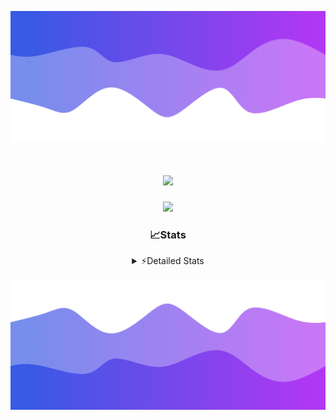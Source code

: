 ![Header](./header.png)
<div align="center">

<h1 align="center">
  <a href="https://git.io/typing-svg">
    <img src="https://readme-typing-svg.herokuapp.com/?lines=Hello,+There!+%F0%9F%91%8B;This+is+chicho.;Owner+on+Ocean;&center=true&size=25">
  </a>
</h1>
  
<p align="center">
  <img src="https://lanyard.cnrad.dev/api/852683595378196480" />
</p>

### 📈Stats
<details>
    <summary> ⚡Detailed Stats</summary>
    <br/>

<!--START_SECTION:waka-->
![Code Time](http://img.shields.io/badge/Code%20Time-837%20hrs%2026%20mins-blue)

![Profile Views](http://img.shields.io/badge/Profile%20Views-4-blue)

**🐱 My GitHub Data** 

> 📦 82.7 kB Used in GitHub's Storage 
 > 
> 🏆 29 Contributions in the Year 2024
 > 
> 🚫 Not Opted to Hire
 > 
> 📜 15 Public Repositories 
 > 
> 🔑 9 Private Repositories 
 > 
**I'm a Night 🦉** 

```text
🌞 Morning                24 commits          ██░░░░░░░░░░░░░░░░░░░░░░░   06.05 % 
🌆 Daytime                57 commits          ████░░░░░░░░░░░░░░░░░░░░░   14.36 % 
🌃 Evening                173 commits         ███████████░░░░░░░░░░░░░░   43.58 % 
🌙 Night                  143 commits         █████████░░░░░░░░░░░░░░░░   36.02 % 
```
📅 **I'm Most Productive on Tuesday** 

```text
Monday                   26 commits          ██░░░░░░░░░░░░░░░░░░░░░░░   06.55 % 
Tuesday                  111 commits         ███████░░░░░░░░░░░░░░░░░░   27.96 % 
Wednesday                81 commits          █████░░░░░░░░░░░░░░░░░░░░   20.40 % 
Thursday                 65 commits          ████░░░░░░░░░░░░░░░░░░░░░   16.37 % 
Friday                   42 commits          ███░░░░░░░░░░░░░░░░░░░░░░   10.58 % 
Saturday                 36 commits          ██░░░░░░░░░░░░░░░░░░░░░░░   09.07 % 
Sunday                   36 commits          ██░░░░░░░░░░░░░░░░░░░░░░░   09.07 % 
```


📊 **This Week I Spent My Time On** 

```text
🕑︎ Time Zone: America/Argentina/Buenos_Aires

💬 Programming Languages: 
JavaScript               2 hrs 46 mins       ███████░░░░░░░░░░░░░░░░░░   28.32 % 
Astro                    2 hrs 26 mins       ██████░░░░░░░░░░░░░░░░░░░   25.00 % 
TypeScript               1 hr 19 mins        ███░░░░░░░░░░░░░░░░░░░░░░   13.60 % 
Image (svg)              1 hr 10 mins        ███░░░░░░░░░░░░░░░░░░░░░░   11.98 % 
JSON                     47 mins             ██░░░░░░░░░░░░░░░░░░░░░░░   08.12 % 

🔥 Editors: 
VS Code                  9 hrs 47 mins       █████████████████████████   100.00 % 

🐱‍💻 Projects: 
GlowHub                  6 hrs 4 mins        ███████████████░░░░░░░░░░   61.95 % 
Unknown Project          3 hrs 43 mins       █████████░░░░░░░░░░░░░░░░   37.95 % 
ampararweb               0 secs              ░░░░░░░░░░░░░░░░░░░░░░░░░   00.10 % 

💻 Operating System: 
Windows                  7 hrs 38 mins       ███████████████████░░░░░░   77.97 % 
Mac                      2 hrs 9 mins        ██████░░░░░░░░░░░░░░░░░░░   22.03 % 
```

**I Mostly Code in JavaScript** 

```text
JavaScript               8 repos             ██████░░░░░░░░░░░░░░░░░░░   25.81 % 
HTML                     7 repos             ██████░░░░░░░░░░░░░░░░░░░   22.58 % 
Astro                    2 repos             ██░░░░░░░░░░░░░░░░░░░░░░░   06.45 % 
TypeScript               1 repo              █░░░░░░░░░░░░░░░░░░░░░░░░   03.23 % 
SCSS                     1 repo              █░░░░░░░░░░░░░░░░░░░░░░░░   03.23 % 
```




 Last Updated on 23/08/2024 11:11:51 UTC
<!--END_SECTION:waka-->
</details>

![Footer](./footer.png)
